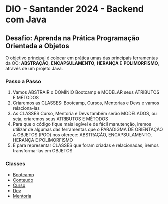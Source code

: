 # DIO - Santander 2024 - Backend com Java
## Desafio: Aprenda na Prática Programação Orientada a Objetos
O objetivo principal é colocar em prática umas das principais ferramentas da OO: **ABSTRAÇÃO**, **ENCAPSULAMENTO**, **HERANÇA** E **POLIMORFISMO**, através de um projeto Java.

### Passo a Passo
1. Vamos ABSTRAIR o DOMÍNIO Bootcamp e MODELAR seus ATRIBUTOS E MÉTODOS
2. Criaremos as CLASSES: Bootcamp, Cursos, Mentorias e Devs e vamos relaciona-las
3. As CLASSES Curso, Mentoria e Devs também serão MODELADOS, ou seja, criaremos seus ATRIBUTOS E MÉTODOS
4. Para que o código fique mais legível e de fácil manutenção, iremos utilizar de algumas das ferramentas que o PARADIGMA DE ORIENTAÇÃO A OBJETOS (POO) nos oferece: ABSTRAÇÃO, ENCAPSULAMENTO, HERANÇA E POLIMORFISMO
5. E para representar CLASSES que foram criadas e relacionadas, iremos transforma-las em OBJETOS

### Classes
- [Bootcamp](src/br/com/dio/desafio/dominio/Bootcamp.java)
- [Conteudo](src/br/com/dio/desafio/dominio/Conteudo.java)
- [Curso](src/br/com/dio/desafio/dominio/Curso.java)
- [Dev](src/br/com/dio/desafio/dominio/Dev.java)
- [Mentoria](src/br/com/dio/desafio/dominio/Mentoria.java)